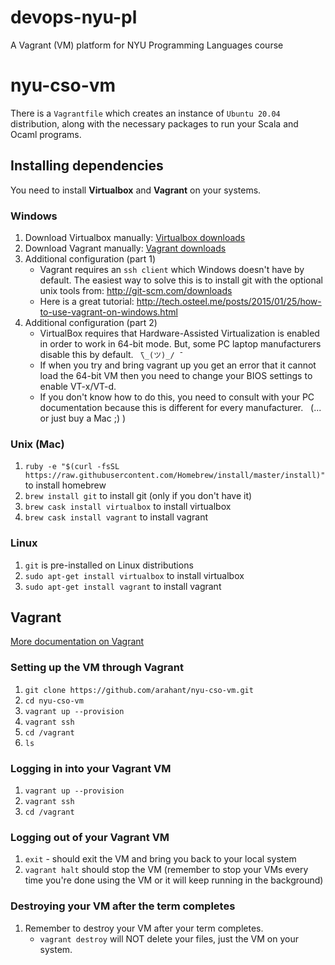 # devops-nyu-pl
A Vagrant (VM) platform for NYU Programming Languages course

# nyu-cso-vm

There is a `Vagrantfile` which creates an instance of `Ubuntu 20.04` distribution, along with the necessary packages to run your Scala and Ocaml programs.

## Installing dependencies

You need to install **Virtualbox** and **Vagrant** on your systems.

### Windows

1. Download Virtualbox manually: [Virtualbox downloads](https://www.virtualbox.org/wiki/Downloads)
1. Download Vagrant manually: [Vagrant downloads](https://www.vagrantup.com/downloads.html)
1. Additional configuration (part 1)
    - Vagrant requires an `ssh client` which Windows doesn't have by default. The easiest way to solve this is to install git with the optional unix tools from: http://git-scm.com/downloads
    - Here is a great tutorial: http://tech.osteel.me/posts/2015/01/25/how-to-use-vagrant-on-windows.html
1. Additional configuration (part 2)
    - VirtualBox requires that Hardware-Assisted Virtualization is enabled in order to work in 64-bit mode. But, some PC laptop manufacturers disable this by default. ` ̄\_(ツ)_/ ̄`
    - If when you try and bring vagrant up you get an error that it cannot load the 64-bit VM then you need to change your BIOS settings to enable VT-x/VT-d.
    - If you don't know how to do this, you need to consult with your PC
    documentation because this is different for every manufacturer.   (... or just buy a Mac ;) )


### Unix (Mac)

1. `ruby -e "$(curl -fsSL https://raw.githubusercontent.com/Homebrew/install/master/install)"` to install homebrew
1. `brew install git` to install git (only if you don't have it)
1. `brew cask install virtualbox` to install virtualbox
1. `brew cask install vagrant` to install vagrant

### Linux

1. `git` is pre-installed on Linux distributions
1. `sudo apt-get install virtualbox` to install virtualbox
1. `sudo apt-get install vagrant` to install vagrant

## Vagrant

[More documentation on Vagrant](https://www.vagrantup.com/docs)

### Setting up the VM through Vagrant
1. `git clone https://github.com/arahant/nyu-cso-vm.git`
1. `cd nyu-cso-vm`
1. `vagrant up --provision`
1. `vagrant ssh`
1. `cd /vagrant`
1. `ls`

### Logging in into your Vagrant VM

1. `vagrant up --provision`
1. `vagrant ssh`
1. `cd /vagrant`

### Logging out of your Vagrant VM

1. `exit` - should exit the VM and bring you back to your local system
1. `vagrant halt` should stop the VM (remember to stop your VMs every time you're done using the VM or it will keep running in the background)

### Destroying your VM after the term completes

1. Remember to destroy your VM after your term completes.
    - `vagrant destroy` will NOT delete your files, just the VM on your system.
